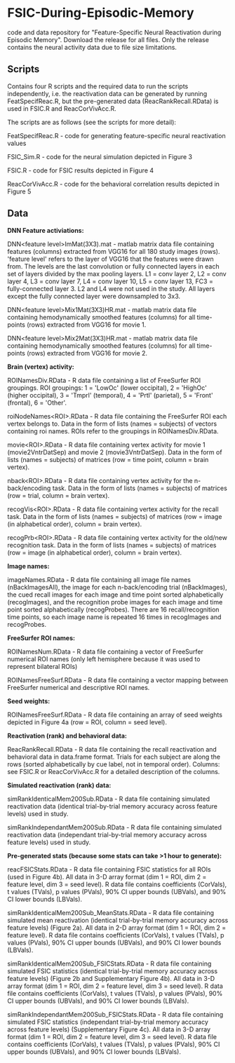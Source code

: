 # FSIC-During-Episodic-Memory
code and data repository for "Feature-Specific Neural Reactivation during Episodic Memory". Download the release for all files. Only the release contains the neural activity data due to file size limitations.

## Scripts

Contains four R scripts and the required data to run the scripts independently, i.e. the reactivation data can be generated by running FeatSpecifReac.R, but the pre-generated data (ReacRankRecall.RData) is used in FSIC.R and ReacCorVivAcc.R.

The scripts are as follows (see the scripts for more detail):

FeatSpecifReac.R - code for generating feature-specific neural reactivation values

FSIC_Sim.R - code for the neural simulation depicted in Figure 3

FSIC.R - code for FSIC results depicted in Figure 4

ReacCorVivAcc.R - code for the behavioral correlation results depicted in Figure 5


## Data

<b>DNN Feature activiations:</b>

DNN\<feature level\>ImMat(3X3).mat - matlab matrix data file containing features (columns) extracted from VGG16 for all 180 study images (rows). 'feature level' refers to the layer of VGG16 that the features were drawn from. The levels are the last convolution or fully connected layers in each set of layers divided by the max pooling layers. L1 = conv layer 2, L2 = conv layer 4, L3 = conv layer 7, L4 = conv layer 10, L5 = conv layer 13, FC3 = fully-connected layer 3. L2 and L4 were not used in the study. All layers except the fully connected layer were downsampled to 3x3.

DNN\<feature level\>Mix1Mat(3X3)HR.mat - matlab matrix data file containing hemodynamically smoothed features (columns) for all time-points (rows) extracted from VGG16 for movie 1.

DNN\<feature level\>Mix2Mat(3X3)HR.mat - matlab matrix data file containing hemodynamically smoothed features (columns) for all time-points (rows) extracted from VGG16 for movie 2.

<b>Brain (vertex) activity:</b>

ROINamesDiv.RData - R data file containing a list of FreeSurfer ROI groupings. ROI groupings: 1 = 'LowOc' (lower occipital), 2 = 'HighOc' (higher occipital), 3 = 'Tmprl' (temporal), 4 = 'Prtl' (parietal), 5 = 'Front' (frontal), 6 = 'Other'.

roiNodeNames\<ROI\>.RData - R data file containing the FreeSurfer ROI each vertex belongs to. Data in the form of lists (names = subjects) of vectors containing roi names. ROIs refer to the groupings in ROINamesDiv.RData.

movie\<ROI\>.RData - R data file containing vertex activity for movie 1 (movie2VntrDatSep) and movie 2 (movie3VntrDatSep). Data in the form of lists (names = subjects) of matrices (row = time point, column = brain vertex).

nback\<ROI\>.RData - R data file containing vertex activity for the n-back/encoding task. Data in the form of lists (names = subjects) of matrices (row = trial, column = brain vertex).

recogVis\<ROI\>.RData - R data file containing vertex activity for the recall task. Data in the form of lists (names = subjects) of matrices (row = image (in alphabetical order), column = brain vertex).

recogPrb\<ROI\>.RData - R data file containing vertex activity for the old/new recognition task. Data in the form of lists (names = subjects) of matrices (row = image (in alphabetical order), column = brain vertex).

<b>Image names:</b>

imageNames.RData - R data file containing all image file names (nBackImagesAll), the image for each n-back/encoding trial (nBackImages), the cued recall images for each image and time point sorted alphabetically (recogImages), and the recognition probe images for each image and time point sorted alphabetically (recogProbes). There are 16 recall/recognition time points, so each image name is repeated 16 times in recogImages and recogProbes.

<b>FreeSurfer ROI names:</b>

ROINamesNum.RData - R data file containing a vector of FreeSurfer numerical ROI names (only left hemisphere because it was used to represent bilateral ROIs)

ROINamesFreeSurf.RData - R data file containing a vector mapping between FreeSurfer numerical and descriptive ROI names.

<b>Seed weights:</b>

ROINamesFreeSurf.RData - R data file containing an array of seed weights depicted in Figure 4a (row = ROI, column = seed level).

<b>Reactivation (rank) and behavioral data:</b>

ReacRankRecall.RData - R data file containing the recall reactivation and behavioral data in data.frame format. Trials for each subject are along the rows (sorted alphabetically by cue label, not in temporal order). Columns: see FSIC.R or ReacCorVivAcc.R for a detailed description of the columns.

<b>Simulated reactivation (rank) data:</b>

simRankIdenticalMem200Sub.RData - R data file containing simulated reactivation data (identical trial-by-trial memory accuracy across feature levels) used in study.

simRankIndependantMem200Sub.RData - R data file containing simulated reactivation data (independant trial-by-trial memory accuracy across feature levels) used in study.

<b>Pre-generated stats (because some stats can take >1 hour to generate):</b>

reacFSICStats.RData - R data file containing FSIC statistics for all ROIs (used in Figure 4b). All data in 3-D array format (dim 1 = ROI, dim 2 = feature level, dim 3 = seed level). R data file contains coefficients (CorVals), t values (TVals), p values (PVals), 90% CI upper bounds (UBVals), and 90% CI lower bounds (LBVals).

simRankIdenticalMem200Sub_MeanStats.RData - R data file containing simulated mean reactivation (identical trial-by-trial memory accuracy across feature levels) (Figure 2a). All data in 2-D array format (dim 1 = ROI, dim 2 = feature level). R data file contains coefficients (CorVals), t values (TVals), p values (PVals), 90% CI upper bounds (UBVals), and 90% CI lower bounds (LBVals).

simRankIdenticalMem200Sub_FSICStats.RData - R data file containing simulated FSIC statistics (identical trial-by-trial memory accuracy across feature levels) (Figure 2b and Supplementary Figure 4b). All data in 3-D array format (dim 1 = ROI, dim 2 = feature level, dim 3 = seed level). R data file contains coefficients (CorVals), t values (TVals), p values (PVals), 90% CI upper bounds (UBVals), and 90% CI lower bounds (LBVals).

simRankIndependantMem200Sub_FSICStats.RData - R data file containing simulated FSIC statistics (independant trial-by-trial memory accuracy across feature levels) (Supplementary Figure 4c). All data in 3-D array format (dim 1 = ROI, dim 2 = feature level, dim 3 = seed level). R data file contains coefficients (CorVals), t values (TVals), p values (PVals), 90% CI upper bounds (UBVals), and 90% CI lower bounds (LBVals).
